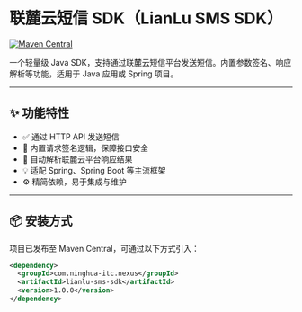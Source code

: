 # 联麓云短信 SDK（LianLu SMS SDK）

[![Maven Central](https://img.shields.io/maven-central/v/com.ninghua-itc.nexus/lianlu-sms-sdk.svg)](https://search.maven.org/artifact/com.ninghua-itc.nexus/lianlu-sms-sdk)

一个轻量级 Java SDK，支持通过联麓云短信平台发送短信。内置参数签名、响应解析等功能，适用于 Java 应用或 Spring 项目。

---

## ✨ 功能特性

- ✅ 通过 HTTP API 发送短信
- 🔐 内置请求签名逻辑，保障接口安全
- 📩 自动解析联麓云平台响应结果
- 💡 适配 Spring、Spring Boot 等主流框架
- ⚙️ 精简依赖，易于集成与维护

---

## 📦 安装方式

项目已发布至 Maven Central，可通过以下方式引入：

```xml
<dependency>
  <groupId>com.ninghua-itc.nexus</groupId>
  <artifactId>lianlu-sms-sdk</artifactId>
  <version>1.0.0</version>
</dependency>